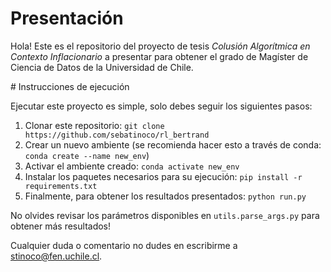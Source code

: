 # Presentación

Hola! Este es el repositorio del proyecto de tesis *Colusión Algorítmica en Contexto Inflacionario* a presentar para obtener el grado de Magíster de Ciencia de Datos de la Universidad de 
Chile. 

# Instrucciones de ejecución

Ejecutar este proyecto es simple, solo debes seguir los siguientes pasos:
1. Clonar este repositorio: `git clone https://github.com/sebatinoco/rl_bertrand`
2. Crear un nuevo ambiente (se recomienda hacer esto a través de conda: `conda create --name new_env`)
3. Activar el ambiente creado: `conda activate new_env`
4. Instalar los paquetes necesarios para su ejecución: `pip install -r requirements.txt`
5. Finalmente, para obtener los resultados presentados: `python run.py`

No olvides revisar los parámetros disponibles en `utils.parse_args.py` para obtener más resultados!

Cualquier duda o comentario no dudes en escribirme a stinoco@fen.uchile.cl.

